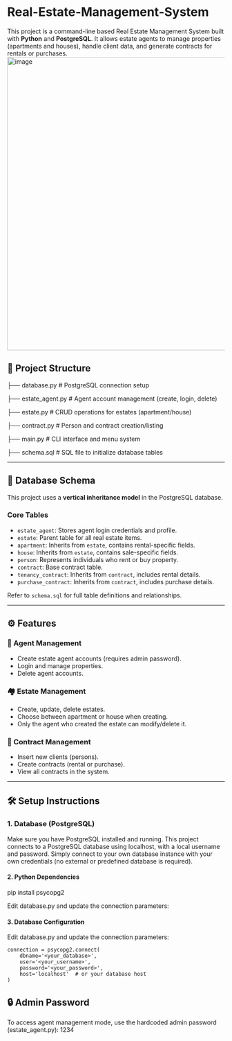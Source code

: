 # Real-Estate-Management-System

This project is a command-line based Real Estate Management System built with **Python** and **PostgreSQL**. It allows estate agents to manage properties (apartments and houses), handle client data, and generate contracts for rentals or purchases.
<img width="562" height="677" alt="image" src="https://github.com/user-attachments/assets/f54a05ce-92c7-48d7-af85-5bbbf7c5f62d" />

## 📁 Project Structure
├── database.py # PostgreSQL connection setup

├── estate_agent.py # Agent account management (create, login, delete)

├── estate.py # CRUD operations for estates (apartment/house)

├── contract.py # Person and contract creation/listing

├── main.py # CLI interface and menu system

├── schema.sql # SQL file to initialize database tables

---

## 🧩 Database Schema

This project uses a **vertical inheritance model** in the PostgreSQL database.

### Core Tables

- `estate_agent`: Stores agent login credentials and profile.
- `estate`: Parent table for all real estate items.
- `apartment`: Inherits from `estate`, contains rental-specific fields.
- `house`: Inherits from `estate`, contains sale-specific fields.
- `person`: Represents individuals who rent or buy property.
- `contract`: Base contract table.
- `tenancy_contract`: Inherits from `contract`, includes rental details.
- `purchase_contract`: Inherits from `contract`, includes purchase details.

Refer to `schema.sql` for full table definitions and relationships.

---

## ⚙️ Features

### 👤 Agent Management
- Create estate agent accounts (requires admin password).
- Login and manage properties.
- Delete agent accounts.

### 🏘️ Estate Management
- Create, update, delete estates.
- Choose between apartment or house when creating.
- Only the agent who created the estate can modify/delete it.

### 📑 Contract Management
- Insert new clients (persons).
- Create contracts (rental or purchase).
- View all contracts in the system.

---

## 🛠️ Setup Instructions

### 1. Database (PostgreSQL)
Make sure you have PostgreSQL installed and running.
This project connects to a PostgreSQL database using localhost, with a local username and password.
Simply connect to your own database instance with your own credentials (no external or predefined database is required).


#### 2. Python Dependencies
pip install psycopg2

Edit database.py and update the connection parameters:

#### 3. Database Configuration

Edit database.py and update the connection parameters:

```
connection = psycopg2.connect(
    dbname='<your_database>',
    user='<your_username>',
    password='<your_password>',
    host='localhost'  # or your database host
)
```




## 🔒 Admin Password

To access agent management mode, use the hardcoded admin password (estate_agent.py): 1234
